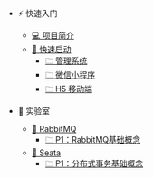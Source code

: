  - ⚡ 快速入门
    
    - [‍💻 项目简介](quickstart/introduction.md)
    - [🚀 快速启动]()
        - [🗀 管理系统]()
        - [🗀 微信小程序]()
        - [🗀 H5 移动端]()

- 🧪 实验室
    - [🐰 RabbitMQ](laboratory/rabbitmq/index.md)
        - [🗀 P1：RabbitMQ基础概念](laboratory/rabbitmq/part1.md)
    - [🌱 Seata](laboratory/seata/index.md)
        - [🗀 P1：分布式事务基础概念](laboratory/seata/part1.md)
